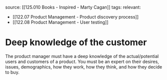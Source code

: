 source: [[125.010 Books - Inspired - Marty Cagan]]
tags:
relevant:
- [[122.07 Product Management - Product discovery process]]
- [[122.08 Product Management - User testing]]

# Deep knowledge of the customer

The product manager must have a deep knowledge of the actual/potential users and customers of a product. You must be an expert on their desires, issues, demographics, how they work, how they think, and how they decide to buy.

